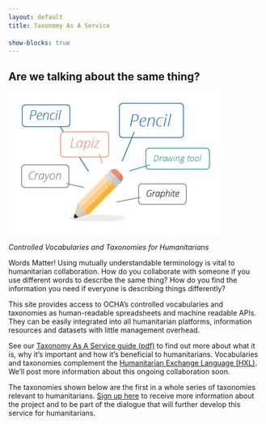 ```yaml
---
layout: default
title: Taxonomy As A Service

show-blocks: true
---
```


## Are we talking about the same thing?

![Image showing different words for pencil](/assets/images/pencil-image.png)

*Controlled Vocabularies and Taxonomies for Humanitarians*

Words Matter! Using mutually understandable terminology is vital to humanitarian collaboration. How do you collaborate with someone if you use different words to describe the same thing? How do you find the information you need if everyone is describing things differently?

This site provides access to OCHA’s controlled vocabularies and taxonomies as human-readable spreadsheets and machine readable APIs. They can be easily integrated into all humanitarian platforms, information resources and datasets with little management overhead.

See our [Taxonomy As A Service guide (pdf)](/assets/files/taas-one-pager.pdf) to find out more about what it is, why it’s important and how it’s beneficial to humanitarians. Vocabularies and taxonomies complement the [Humanitarian Exchange Language (HXL)](http://hxlstandard.org/). We’ll post more information about this ongoing collaboration soon.

The taxonomies shown below are the first in a whole series of taxonomies relevant to humanitarians. [Sign up here](/subscribe/) to receive more information about the project and to be part of the dialogue that will further develop this service for humanitarians.
